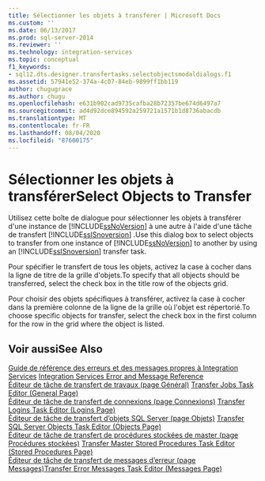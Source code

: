 ```yaml
---
title: Sélectionner les objets à transférer | Microsoft Docs
ms.custom: ''
ms.date: 06/13/2017
ms.prod: sql-server-2014
ms.reviewer: ''
ms.technology: integration-services
ms.topic: conceptual
f1_keywords:
- sql12.dts.designer.transfertasks.selectobjectsmodaldialogs.f1
ms.assetid: 57941e52-374a-4c07-84eb-9899ff1bb119
author: chugugrace
ms.author: chugu
ms.openlocfilehash: e631b902cad9735cafba28b72357be674d6497a7
ms.sourcegitcommit: ad4d92dce894592a259721a1571b1d8736abacdb
ms.translationtype: MT
ms.contentlocale: fr-FR
ms.lasthandoff: 08/04/2020
ms.locfileid: "87600175"
---
```

# <a name="select-objects-to-transfer"></a><span data-ttu-id="59ae3-102">Sélectionner les objets à transférer</span><span class="sxs-lookup"><span data-stu-id="59ae3-102">Select Objects to Transfer</span></span>
  <span data-ttu-id="59ae3-103">Utilisez cette boîte de dialogue pour sélectionner les objets à transférer d'une instance de [!INCLUDE[ssNoVersion](../../includes/ssnoversion-md.md)] à une autre à l'aide d'une tâche de transfert [!INCLUDE[ssISnoversion](../../includes/ssisnoversion-md.md)] .</span><span class="sxs-lookup"><span data-stu-id="59ae3-103">Use this dialog box to select objects to transfer from one instance of [!INCLUDE[ssNoVersion](../../includes/ssnoversion-md.md)] to another by using an [!INCLUDE[ssISnoversion](../../includes/ssisnoversion-md.md)] transfer task.</span></span>  
  
 <span data-ttu-id="59ae3-104">Pour spécifier le transfert de tous les objets, activez la case à cocher dans la ligne de titre de la grille d'objets.</span><span class="sxs-lookup"><span data-stu-id="59ae3-104">To specify that all objects should be transferred, select the check box in the title row of the objects grid.</span></span>  
  
 <span data-ttu-id="59ae3-105">Pour choisir des objets spécifiques à transférer, activez la case à cocher dans la première colonne de la ligne de la grille où l'objet est répertorié.</span><span class="sxs-lookup"><span data-stu-id="59ae3-105">To choose specific objects for transfer, select the check box in the first column for the row in the grid where the object is listed.</span></span>  
  
## <a name="see-also"></a><span data-ttu-id="59ae3-106">Voir aussi</span><span class="sxs-lookup"><span data-stu-id="59ae3-106">See Also</span></span>  
 <span data-ttu-id="59ae3-107">[Guide de référence des erreurs et des messages propres à Integration Services](../integration-services-error-and-message-reference.md) </span><span class="sxs-lookup"><span data-stu-id="59ae3-107">[Integration Services Error and Message Reference](../integration-services-error-and-message-reference.md) </span></span>  
 <span data-ttu-id="59ae3-108">[Éditeur de tâche de transfert de travaux &#40;page Général&#41;](../general-page-of-integration-services-designers-options.md) </span><span class="sxs-lookup"><span data-stu-id="59ae3-108">[Transfer Jobs Task Editor &#40;General Page&#41;](../general-page-of-integration-services-designers-options.md) </span></span>  
 <span data-ttu-id="59ae3-109">[Éditeur de tâche de transfert de connexions &#40;page Connexions&#41;](../transfer-logins-task-editor-logins-page.md) </span><span class="sxs-lookup"><span data-stu-id="59ae3-109">[Transfer Logins Task Editor &#40;Logins Page&#41;](../transfer-logins-task-editor-logins-page.md) </span></span>  
 <span data-ttu-id="59ae3-110">[Éditeur de tâche de transfert d’objets SQL Server &#40;page Objets&#41;](../transfer-sql-server-objects-task-editor-objects-page.md) </span><span class="sxs-lookup"><span data-stu-id="59ae3-110">[Transfer SQL Server Objects Task Editor &#40;Objects Page&#41;](../transfer-sql-server-objects-task-editor-objects-page.md) </span></span>  
 <span data-ttu-id="59ae3-111">[Éditeur de tâche de transfert de procédures stockées de master &#40;page Procédures stockées&#41;](../transfer-master-stored-procedures-task-editor-stored-procedures-page.md) </span><span class="sxs-lookup"><span data-stu-id="59ae3-111">[Transfer Master Stored Procedures Task Editor &#40;Stored Procedures Page&#41;](../transfer-master-stored-procedures-task-editor-stored-procedures-page.md) </span></span>  
 [<span data-ttu-id="59ae3-112">Éditeur de tâche de transfert de messages d’erreur &#40;page Messages&#41;</span><span class="sxs-lookup"><span data-stu-id="59ae3-112">Transfer Error Messages Task Editor &#40;Messages Page&#41;</span></span>](../transfer-error-messages-task-editor-messages-page.md)  
  
  
